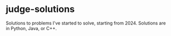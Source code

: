 # judge-solutions

Solutions to problems I've started to solve, starting from 2024. 
Solutions are in Python, Java, or C++.
